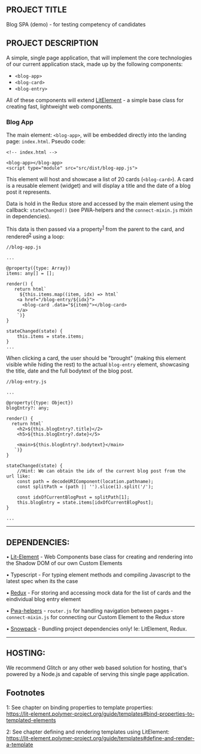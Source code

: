 
## PROJECT TITLE

Blog SPA (demo) - for testing competency of candidates


## PROJECT DESCRIPTION

A simple, single page application, that will implement the core technologies of our current application stack, made up by the following components:

- `<blog-app>`
- `<blog-card>`
- `<blog-entry>`

All of these components will extend <a href="https://lit-element.polymer-project.org/" target="_blank">LitElement</a> - a simple base class for creating fast, lightweight web components.

### Blog App
The main element: `<blog-app>`, will be embedded directly into the landing page: `index.html`. Pseudo code:

```
<!-- index.html -->

<blog-app></blog-app>
<script type="module" src="src/dist/blog-app.js">

```
This element will host and showcase a list of 20 cards (`<blog-card>`). A card is a reusable element (widget) and will display a title and the date of a blog post it represents.

Data is hold in the Redux store and accessed by the main element using the callback: `stateChanged()` (see PWA-helpers and the `connect-mixin.js` mixin in dependencies).

This data is then passed via a property<sup>[1](#myfootnote1)</sup> from the parent to the card, and rendered<sup>[2](#myfootnote2)</sup> using a loop:

```
//blog-app.js

...

@property({type: Array})
items: any[] = [];

render() {
   return html`
     ${this.items.map((item, idx) => html`
	<a href="/blog-entry/${idx}">
	  <blog-card .data="${item}"></blog-card>
	</a>
    `)}
}

stateChanged(state) {
    this.items = state.items;
}
...
```

When clicking a card, the user should be "brought" (making this element visible while hiding the rest) to the actual `blog-entry` element, showcasing the title, date and the full bodytext of the blog post. 

```
//blog-entry.js

...

@property({type: Object})
blogEntry?: any;

render() {
  return html`
    <h2>${this.blogEntry?.title}</2>
	<h5>${this.blogEntry?.date}</5>

	<main>${this.blogEntry?.bodytext}</main>
   `)}
}

stateChanged(state) {
    //Hint: We can obtain the idx of the current blog post from the url like:
    const path = decodeURIComponent(location.pathname);
    const splitPath = (path || '').slice(1).split('/');
  
    const idxOfCurrentBlogPost = splitPath[1];
    this.blogEntry = state.items[idxOfCurrentBlogPost];
}

...

```

-----------------

## DEPENDENCIES:

• <a href="https://lit-element.polymer-project.org/" target="_blank">Lit-Element</a>
	- Web Components base class for creating and rendering into the Shadow DOM of our own Custom Elements

• Typescript
	- For typing element methods and compiling Javascript to the latest spec when its the case

• <a href="https://www.npmjs.com/package/redux" target="_blank">Redux</a>
	- For storing and accessing mock data for the list of cards and the eindividual blog entry element

• <a href="https://github.com/Polymer/pwa-helpers" target="_blank">Pwa-helpers</a>
	- `router.js` for handling navigation between pages
	- `connect-mixin.js` for connecting our Custom Element to the Redux store

• <a href="https://www.snowpack.dev/" target="_blank">Snowpack</a>
	- Bundling project dependencies only! Ie: LitElement, Redux.


-----------------

## HOSTING:

We recommend Glitch or any other web based solution for hosting, that's powered by a Node.js and capable of serving this single page application.

## Footnotes

<a name="myfootnote1">1</a>: See chapter on binding properties to template properties:<br>
https://lit-element.polymer-project.org/guide/templates#bind-properties-to-templated-elements

<a name="myfootnote2">2</a>: See chapter defining and rendering templates using LitElement:<br>
https://lit-element.polymer-project.org/guide/templates#define-and-render-a-template





